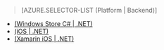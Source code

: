 > [AZURE.SELECTOR-LIST (Platform | Backend)]
- [(Windows Store C# | .NET)](../articles/app-service-mobile-dotnet-backend-windows-store-dotnet-push-notifications-to-users-preview.md)
- [(iOS | .NET)](../articles/app-service-mobile-dotnet-backend-ios-push-notifications-to-users-preview.md)
- [(Xamarin iOS | .NET)](../articles/app-service-mobile-dotnet-backend-xamarin-ios-push-notifications-to-user-preview.md)
